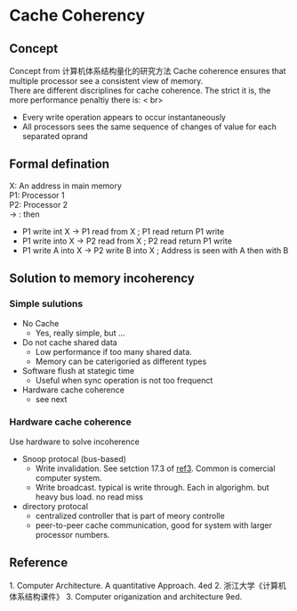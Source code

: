 # Cache Coherency
## Concept 
Concept from  计算机体系结构量化的研究方法
Cache coherence ensures that multiple processor see a consistent view of memory. <Br>
There are different discriplines for cache coherence. The strict it is, the more performance penaltiy there is: < br>
* Every write operation appears to occur instantaneously
* All processors sees the same sequence of changes of value for each separated oprand

##  Formal defination
X: An address in main memory  <br>
P1: Processor 1 <br>
P2: Processor 2 <br>
-> : then  
* P1 write int X ->  P1 read from X    ;  P1 read return P1 write
* P1 write into X -> P2 read from  X    ; P2 read return P1 write 
* P1 write A into X -> P2 write  B into X   ; Address is seen with A then with B

##  Solution to memory incoherency
### Simple sulutions 
* No Cache 
   * Yes, really simple, but ...
* Do not cache shared data
   * Low performance if too many shared data. 
   * Memory can be caterigoried as different types 
* Software flush at stategic time
   * Useful when sync operation is not too frequenct
* Hardware cache coherence 
   * see next
   
### Hardware cache coherence 
Use hardware to solve incoherence 
*  Snoop protocal (bus-based)
   * Write invalidation. See  setction 17.3 of  [ref3](#ref3). Common is comercial computer system. 
   * Write broadcast. typical is write through. Each in algorighm. but heavy bus load.  no read miss
* directory protocal 
   * centralized controller that is part of meory controlle
   *  peer-to-peer cache communication, good for system with larger processor numbers.
   


## Reference 

<a name=ref1> 1. Computer Architecture. A quantitative Approach. 4ed </a>
<a name=ref2> 2. 浙江大学《计算机体系结构课件》 </a>
<a name=ref3> 3. Computer origanization and architecture 9ed. </a>
